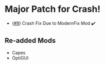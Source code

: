 # Major Patch for Crash!
- ([#9](https://github.com/OptiNa-Team/OptiNa-Reborn/issues/10)) Crash Fix Due to ModernFix Mod ✔️
## Re-added Mods
- Capes
- OptiGUI
